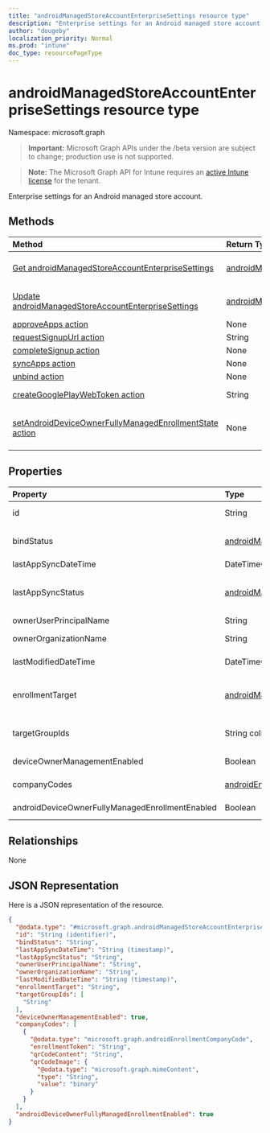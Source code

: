 ```yaml
---
title: "androidManagedStoreAccountEnterpriseSettings resource type"
description: "Enterprise settings for an Android managed store account."
author: "dougeby"
localization_priority: Normal
ms.prod: "intune"
doc_type: resourcePageType
---
```


# androidManagedStoreAccountEnterpriseSettings resource type

Namespace: microsoft.graph

> **Important:** Microsoft Graph APIs under the /beta version are subject to change; production use is not supported.

> **Note:** The Microsoft Graph API for Intune requires an [active Intune license](https://go.microsoft.com/fwlink/?linkid=839381) for the tenant.

Enterprise settings for an Android managed store account.

## Methods
|Method|Return Type|Description|
|:---|:---|:---|
|[Get androidManagedStoreAccountEnterpriseSettings](../api/intune-androidforwork-androidmanagedstoreaccountenterprisesettings-get.md)|[androidManagedStoreAccountEnterpriseSettings](../resources/intune-androidforwork-androidmanagedstoreaccountenterprisesettings.md)|Read properties and relationships of the [androidManagedStoreAccountEnterpriseSettings](../resources/intune-androidforwork-androidmanagedstoreaccountenterprisesettings.md) object.|
|[Update androidManagedStoreAccountEnterpriseSettings](../api/intune-androidforwork-androidmanagedstoreaccountenterprisesettings-update.md)|[androidManagedStoreAccountEnterpriseSettings](../resources/intune-androidforwork-androidmanagedstoreaccountenterprisesettings.md)|Update the properties of a [androidManagedStoreAccountEnterpriseSettings](../resources/intune-androidforwork-androidmanagedstoreaccountenterprisesettings.md) object.|
|[approveApps action](../api/intune-androidforwork-androidmanagedstoreaccountenterprisesettings-approveapps.md)|None|Not yet documented|
|[requestSignupUrl action](../api/intune-androidforwork-androidmanagedstoreaccountenterprisesettings-requestsignupurl.md)|String|Not yet documented|
|[completeSignup action](../api/intune-androidforwork-androidmanagedstoreaccountenterprisesettings-completesignup.md)|None|Not yet documented|
|[syncApps action](../api/intune-androidforwork-androidmanagedstoreaccountenterprisesettings-syncapps.md)|None|Not yet documented|
|[unbind action](../api/intune-androidforwork-androidmanagedstoreaccountenterprisesettings-unbind.md)|None|Not yet documented|
|[createGooglePlayWebToken action](../api/intune-androidforwork-androidmanagedstoreaccountenterprisesettings-creategoogleplaywebtoken.md)|String|Generates a web token that is used in an embeddable component.|
|[setAndroidDeviceOwnerFullyManagedEnrollmentState action](../api/intune-androidforwork-androidmanagedstoreaccountenterprisesettings-setandroiddeviceownerfullymanagedenrollmentstate.md)|None|Sets the AndroidManagedStoreAccountEnterpriseSettings AndroidDeviceOwnerFullyManagedEnrollmentEnabled to the given value.|

## Properties
|Property|Type|Description|
|:---|:---|:---|
|id|String|The Android store account enterprise settings identifier|
|bindStatus|[androidManagedStoreAccountBindStatus](../resources/intune-androidforwork-androidmanagedstoreaccountbindstatus.md)|Bind status of the tenant with the Google EMM API. Possible values are: `notBound`, `bound`, `boundAndValidated`, `unbinding`.|
|lastAppSyncDateTime|DateTimeOffset|Last completion time for app sync|
|lastAppSyncStatus|[androidManagedStoreAccountAppSyncStatus](../resources/intune-androidforwork-androidmanagedstoreaccountappsyncstatus.md)|Last application sync result. Possible values are: `success`, `credentialsNotValid`, `androidForWorkApiError`, `managementServiceError`, `unknownError`, `none`.|
|ownerUserPrincipalName|String|Owner UPN that created the enterprise|
|ownerOrganizationName|String|Organization name used when onboarding Android Enterprise|
|lastModifiedDateTime|DateTimeOffset|Last modification time for Android enterprise settings|
|enrollmentTarget|[androidManagedStoreAccountEnrollmentTarget](../resources/intune-androidforwork-androidmanagedstoreaccountenrollmenttarget.md)|Indicates which users can enroll devices in Android Enterprise device management. Possible values are: `none`, `all`, `targeted`, `targetedAsEnrollmentRestrictions`.|
|targetGroupIds|String collection|Specifies which AAD groups can enroll devices in Android for Work device management if enrollmentTarget is set to 'Targeted'|
|deviceOwnerManagementEnabled|Boolean|Indicates if this account is flighting for Android Device Owner Management with CloudDPC.|
|companyCodes|[androidEnrollmentCompanyCode](../resources/intune-androidforwork-androidenrollmentcompanycode.md) collection|Company codes for AndroidManagedStoreAccountEnterpriseSettings|
|androidDeviceOwnerFullyManagedEnrollmentEnabled|Boolean|Company codes for AndroidManagedStoreAccountEnterpriseSettings|

## Relationships
None

## JSON Representation
Here is a JSON representation of the resource.
<!-- {
  "blockType": "resource",
  "keyProperty": "id",
  "@odata.type": "microsoft.graph.androidManagedStoreAccountEnterpriseSettings"
}
-->
``` json
{
  "@odata.type": "#microsoft.graph.androidManagedStoreAccountEnterpriseSettings",
  "id": "String (identifier)",
  "bindStatus": "String",
  "lastAppSyncDateTime": "String (timestamp)",
  "lastAppSyncStatus": "String",
  "ownerUserPrincipalName": "String",
  "ownerOrganizationName": "String",
  "lastModifiedDateTime": "String (timestamp)",
  "enrollmentTarget": "String",
  "targetGroupIds": [
    "String"
  ],
  "deviceOwnerManagementEnabled": true,
  "companyCodes": [
    {
      "@odata.type": "microsoft.graph.androidEnrollmentCompanyCode",
      "enrollmentToken": "String",
      "qrCodeContent": "String",
      "qrCodeImage": {
        "@odata.type": "microsoft.graph.mimeContent",
        "type": "String",
        "value": "binary"
      }
    }
  ],
  "androidDeviceOwnerFullyManagedEnrollmentEnabled": true
}
```




